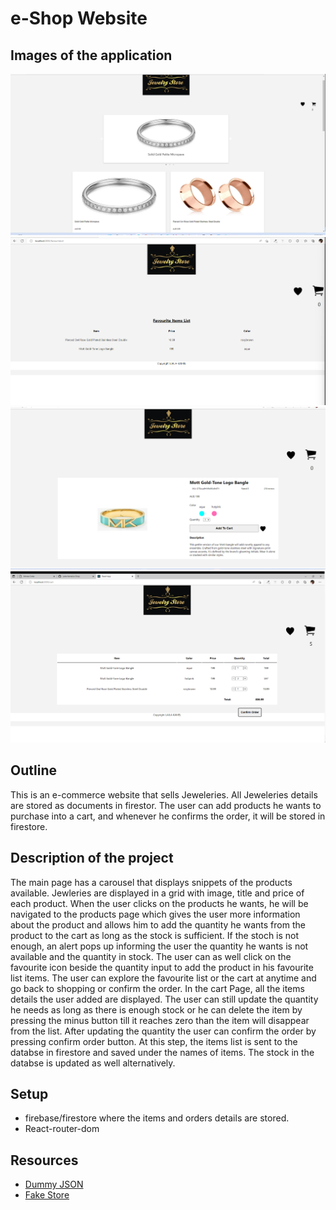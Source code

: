 # e-Shop Website


## Images of the application
<img src="./src/images/screenshot1.png">
<img src="./src/images/screenshot2.png">
<img src="./src/images/screenshot3.png">
<img src="./src/images/screenshot4.png">


## Outline
This is an e-commerce website that sells Jeweleries. All Jeweleries details are stored as documents in firestor. The user can add products he wants to purchase into a cart, and whenever he confirms the order, it will be stored in firestore. 


## Description of the project
The main page has a carousel that displays snippets of the products available. Jewleries are displayed in a grid with image, title and price of each product.
When the user clicks on the products he wants, he will be navigated to the products page which gives the user more information about the product and allows him to add the quantity he wants from the product to the cart as long as the stock is sufficient. If the stoch is not enough, an alert pops up informing the user the quantity he wants is not available and the quantity in stock. The user can as well click on the favourite icon beside the quantity input to add the product in his favourite list items.
The user can explore the favourite list or the cart at anytime and go back to shopping or confirm the order.
In the cart Page, all the items details the user added are displayed. The user can still update the quantity he needs as long as there is enough stock or he can delete the item by pressing the minus button till it reaches zero than the item will disappear from the list.
After updating the quantity the user can confirm the order by pressing confirm order button. 
At this step, the items list is sent to the databse in firestore and saved under the names of items. The stock in the databse is updated as well alternatively.


## Setup
- firebase/firestore where the items and orders details are stored.
- React-router-dom


## Resources

-   [Dummy JSON](https://dummyjson.com/)
-   [Fake Store](https://fakestoreapi.com/)
